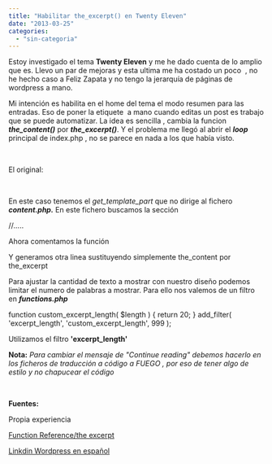 ```yaml
---
title: "Habilitar the_excerpt() en Twenty Eleven"
date: "2013-03-25"
categories: 
  - "sin-categoria"
---
```


Estoy investigado el tema **Twenty Eleven** y me he dado cuenta de lo amplio que es. Llevo un par de mejoras y esta ultima me ha costado un poco  , no he hecho caso a Feliz Zapata y no tengo la jerarquía de páginas de wordpress a mano.

Mi intención es habilita en el home del tema el modo resumen para las entradas. Eso de poner la etiquete  a mano cuando editas un post es trabajo que se puede automatizar. La idea es sencilla , cambia la funcion **_the\_content()_** por **_the\_excerpt()_**. Y el problema me llegó al abrir el **_loop_** principal de index.php , no se parece en nada a los que había visto.

 

El original:

 

En este caso tenemos el _get\_template\_part_ que no dirige al fichero **_content.php._** En este fichero buscamos la sección

//.....

Ahora comentamos la función

Y generamos otra linea sustituyendo simplemente the\_content por the\_excerpt

Para ajustar la cantidad de texto a mostrar con nuestro diseño podemos limitar el numero de palabras a mostrar. Para ello nos valemos de un filtro en _**functions.php**_

function custom\_excerpt\_length( $length ) {
	return 20;
}
add\_filter( 'excerpt\_length', 'custom\_excerpt\_length', 999 );

Utilizamos el filtro **'excerpt\_length'**

**Nota:** _Para cambiar el mensaje de "Continue reading" debemos hacerlo en los ficheros de traducción a código a FUEGO , por eso de tener algo de estilo y no chapucear el código_

 

**Fuentes:**

Propia experiencia

[Function Reference/the excerpt](https://codex.wordpress.org/Function_Reference/the_excerpt "the_excerpt")

[Linkdin Wordpress en español](https://www.linkedin.com/groups/theexcerpt-Dudas-1242577.S.217068434?qid=9cdce20a-7350-49ca-aee4-87146497b034&trk=group_most_popular-0-b-ttl&goback=.gmp_1242577 "[the_excerpt()] Dudas ")
